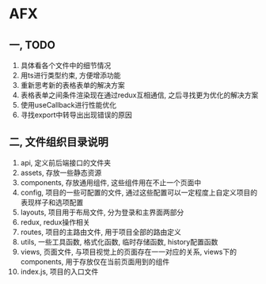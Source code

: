# AFX

## 一, TODO

1. 具体看各个文件中的细节情况
2. 用ts进行类型约束, 方便增添功能
3. 重新思考新的表格表单的解决方案
4. 表格表单之间条件渲染现在通过redux互相通信, 之后寻找更为优化的解决方案
5. 使用useCallback进行性能优化
6. 寻找export中转导出出现错误的原因

## 二, 文件组织目录说明

1. api, 定义前后端接口的文件夹
2. assets, 存放一些静态资源
3. components, 存放通用组件, 这些组件用在不止一个页面中
4. config, 项目的一些可配置的文件, 通过这些配置可以一定程度上自定义项目的表现样子和选项配置
5. layouts, 项目用于布局文件, 分为登录和主界面两部分
6. redux, redux操作相关
7. routes, 项目的主路由文件, 用于项目全部的路由定义
8. utils, 一些工具函数, 格式化函数, 临时存储函数, history配置函数
9. views, 页面文件, 与项目视觉上的页面存在一一对应的关系, views下的components, 用于存放仅在当前页面用到的组件
10. index.js, 项目的入口文件
